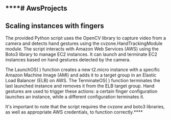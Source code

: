 ****# AwsProjects
-------------------------------
Scaling instances with fingers 
-------------------------------
The provided Python script uses the OpenCV library to capture video from a camera and detects hand gestures using the cvzone.HandTrackingModule module. The script interacts with Amazon Web Services (AWS) using the Boto3 library to manage EC2 instances. It can launch and terminate EC2 instances based on hand gestures detected by the camera.

The LaunchOS( ) function creates a new t2.micro instance with a specific Amazon Machine Image (AMI) and adds it to a target group in an Elastic Load Balancer (ELB) on AWS. The TerminateOS( ) function terminates the last launched instance and removes it from the ELB target group. Hand gestures are used to trigger these actions: a certain finger configuration launches an instance, while a different configuration terminates it.

It's important to note that the script requires the cvzone and boto3 libraries, as well as appropriate AWS credentials, to function correctly.****
